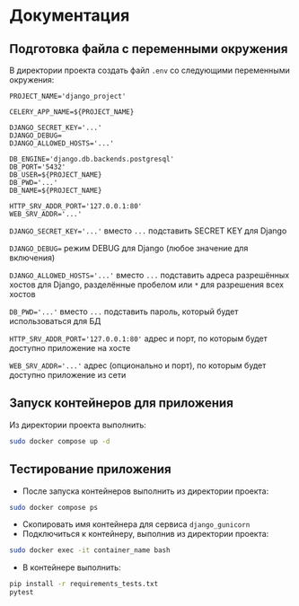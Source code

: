 # Документация

## Подготовка файла с переменными окружения
В директории проекта создать файл `.env` со следующими переменными окружения:
```
PROJECT_NAME='django_project'

CELERY_APP_NAME=${PROJECT_NAME}

DJANGO_SECRET_KEY='...'
DJANGO_DEBUG=
DJANGO_ALLOWED_HOSTS='...'

DB_ENGINE='django.db.backends.postgresql'
DB_PORT='5432'
DB_USER=${PROJECT_NAME}
DB_PWD='...'
DB_NAME=${PROJECT_NAME}

HTTP_SRV_ADDR_PORT='127.0.0.1:80'
WEB_SRV_ADDR='...'
```
`DJANGO_SECRET_KEY='...'` вместо `...` подставить SECRET KEY для Django

`DJANGO_DEBUG=` режим DEBUG для Django (любое значение для включения)

`DJANGO_ALLOWED_HOSTS='...'` вместо `...` подставить адреса разрешённых хостов для Django, разделённые пробелом или `*` для разрешения всех хостов

`DB_PWD='...'` вместо `...` подставить пароль, который будет использоваться для БД

`HTTP_SRV_ADDR_PORT='127.0.0.1:80'` адрес и порт, по которым будет доступно приложение на хосте

`WEB_SRV_ADDR='...'` адрес (опционально и порт), по которым будет доступно приложение из сети

## Запуск контейнеров для приложения
Из директории проекта выполнить:
```bash
sudo docker compose up -d
```

## Тестирование приложения
- После запуска контейнеров выполнить из директории проекта:
```bash
sudo docker compose ps
```
- Скопировать имя контейнера для сервиса `django_gunicorn`
- Подключиться к контейнеру, выполнив из директории проекта:
```bash
sudo docker exec -it container_name bash
```
- В контейнере выполнить:
```bash
pip install -r requirements_tests.txt
pytest
```

